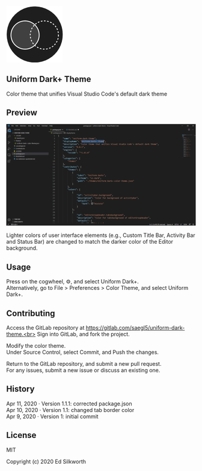 ![Alt](./logo.png "Uniform Dark+ Theme")
<!-- work on picture, what is vscode's dark+ theme icon? -->

## Uniform Dark+ Theme

Color theme that unifies Visual Studio Code's default dark theme

<!-- This project is a native Android app that is one of two parts of an experimental study&mdash;the other part being [course material](https://gitlab.com/check-student-loans/course-material "Click here to locate the course material."), and it is designed to supplement the course material.
The combination of both parts is dubbed an *instructional app*. Users select an estimated cost, select the interest rate of their loan, and select a monthly payment. 
The app will estimate how long repayments will take and how much users can save by paying more than the minimum.
(This app will not tell you how much money you have loaned. Contact your school's bursar office for that information. Once you have that information, use this app.)<p>

Features:
* Automatic estimation
* Swipe leftward to view how estimates were calculated.

Designed for phones running Android 4.2 (Jelly Bean) or above<p>

Alternative downloads:<br>
[Version 1.x Alpha for Formal Field Test](https://gitlab.com/check-student-loans/android/-/blob/d447615b5e24d029a76c61be913c106010c5fde0/Archives/formal_field_test.apk "Click here to access the download link.")* &nbsp; <img src="https://gitlab.com/gitlab-org/gitlab-foss/raw/master/app/assets/images/emoji/white_check_mark.png" width="16px" height="16px" style="display:inline;margin:0" aria-hidden="true"> </i> [[No malware detected](https://www.virustotal.com/gui/file/c390f6a054cfb699fcc209f671a7ff8df6d2df9d7145642dfa1663c890f07b99/detection)]<br>
[Version 1.x Alpha for Informal Field Test](https://gitlab.com/check-student-loans/android/-/blob/d447615b5e24d029a76c61be913c106010c5fde0/Archives/informal_field_test.apk "Click here to access the download link.")*^ &nbsp; <img src="https://gitlab.com/gitlab-org/gitlab-foss/raw/master/app/assets/images/emoji/white_check_mark.png" width="16px" height="16px" style="display:inline;margin:0" aria-hidden="true"> </i> [[No malware detected](https://www.virustotal.com/gui/file/70246579afcb5b944812d34e2b821939a692692a413e5346fcbd5eb9319078fc/detection)]<br>
[Version 1.x Alpha for Focus Groups](https://gitlab.com/check-student-loans/android/-/blob/d447615b5e24d029a76c61be913c106010c5fde0/Archives/focus_groups.apk "Click here to access the download link.")^ &nbsp; <img src="https://gitlab.com/gitlab-org/gitlab-foss/raw/master/app/assets/images/emoji/white_check_mark.png" width="16px" height="16px" style="display:inline;margin:0" aria-hidden="true"> </i> [[No malware detected](https://www.virustotal.com/gui/file/70246579afcb5b944812d34e2b821939a692692a413e5346fcbd5eb9319078fc/detection)]<br>
[Version 1.x Alpha - Final](https://gitlab.com/check-student-loans/android/-/blob/d447615b5e24d029a76c61be913c106010c5fde0/Archives/final.apk "Click here to access the download link.") &nbsp; <img src="https://gitlab.com/gitlab-org/gitlab-foss/raw/master/app/assets/images/emoji/white_check_mark.png" width="16px" height="16px" style="display:inline;margin:0" aria-hidden="true"> </i> [[No malware detected](https://www.virustotal.com/gui/file/47a7d6b6a3ab33e5b5a5dd2cbc278d3dc22ef72717fe29638e9de7a33ef44a97/details)]<p>

\* renamed
\^ identical

Install alternative downloads directly on phones running Android 4.2 (Jelly Bean) or above. -->

## Preview

![Alt](./preview.png "Preview of Uniform Dark+ Theme")

Lighter colors of user interface elements (e.g., Custom Title Bar, Activity Bar and Status Bar) are changed to match the darker color of the Editor background.

<!-- editor.fontSize: 18<br>
editor.fontFamily: Consolas -->

<!-- ## Build from Source Code -->

<!-- Download [Android Studio](https://developer.android.com/studio/ "Click here to access the download link.") from Google, and install it.<br>
(For help with installing the application, follow its [installation instructions](https://developer.android.com/studio/install "Click here to access the instructions.").)<p>

Do not run Android Studio in a virtual machine, though. Run it in a user's host operating system.<br>
Otherwise, the app may not run successfully or quickly in an Android Virtual Device.<p>

Also, download and install [Git](https://git-scm.com/downloads "Click here to access the download link.").

Open a terminal, and clone the project:
<pre>
git clone https://gitlab.com/check-student-loans/android.git
</pre>

(Recommended) Verify the project's authenticity: Look upward for "Verified" next to the commit SHA (e.g., Verified e733a45d).

(Recommended) Open a terminal, and verify the project's integrity:
<pre>
cd android
git show-ref --heads --hash
</pre>
Check that the hash matches the commit SHA.<p>

Open the project in Android Studio, and build the native app:<br>
* For a virtual or connected Android phone, select Build > Make Project.<br>
* Otherwise, select Build > Build APK(s).<p> -->

## Usage

Press on the cogwheel, ⚙️, and select Uniform Dark+.<br>
Alternatively, go to File > Preferences > Color Theme, and select Uniform Dark+.
<!-- Run the native app in a virtual device (e.g., Galaxy Nexus with API 28 x86) or on a connected device.<br>
Or, install the APK file directly on a user's own Android phone.<p>

Move the thumb of the slider, to select an estimated cost nearest to yours.<br>
Press &#x25BC; to select the [interest rate](https://studentaid.ed.gov/sa/types/loans/interest-rates "Click here to visit the office of Federal Student Aid.") of your loan.<br>
Press &minus; or &#43; to select a monthly payment nearest to yours.<p>

Known to work in Android Studio 3.4.2 and phones running Android 4.2 (Jelly Bean) or above. -->

## Contributing

Access the GitLab repository at https://gitlab.com/saegl5/uniform-dark-theme.<br>
Sign into GitLab, and fork the project.<p>

Modify the color theme.<br>
Under Source Control, select Commit, and Push the changes.<p>

Return to the GitLab repository, and submit a new pull request.<br>
For any issues, submit a new issue or discuss an existing one.<p>

## History

Apr 11, 2020 &middot; Version 1.1.1: corrected package.json<br>
Apr 10, 2020 &middot; Version 1.1: changed tab border color<br>
Apr 9, 2020 &middot; Version 1: initial commit

<!-- ## Known Issues -->

## License

MIT

Copyright (c) 2020 Ed Silkworth